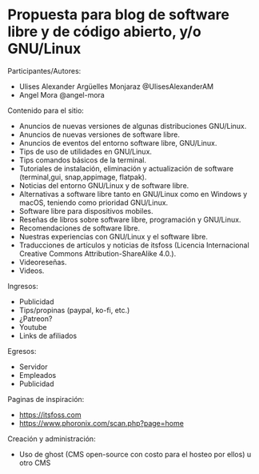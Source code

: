 # Propuesta para blog de software libre y de código abierto, y/o GNU/Linux

Participantes/Autores:

* Ulises Alexander Argüelles Monjaraz @UlisesAlexanderAM
* Angel Mora @angel-mora

Contenido para el sitio:

* Anuncios de nuevas versiones de algunas distribuciones GNU/Linux.
* Anuncios de nuevas versiones de software libre.
* Anuncios de eventos del entorno software libre, GNU/Linux.
* Tips de uso de utilidades en GNU/Linux.
* Tips comandos básicos de la terminal.
* Tutoriales de instalación, eliminación y actualización de software (terminal,gui, snap,appimage, flatpak).
* Noticias del entorno GNU/Linux y de software libre.
* Alternativas a software libre tanto en GNU/Linux como en Windows y macOS, teniendo como prioridad GNU/Linux.
* Software libre para dispositivos mobiles.
* Reseñas de libros sobre software libre, programación y GNU/Linux.
* Recomendaciones de software libre.
* Nuestras experiencias con GNU/Linux y el software libre.
* Traducciones de artículos y noticias de itsfoss (Licencia Internacional Creative Commons Attribution-ShareAlike 4.0.).
* Videoreseñas.
* Videos.


Ingresos:

* Publicidad
* Tips/propinas (paypal, ko-fi, etc.)
* ¿Patreon?
* Youtube
* Links de afiliados


Egresos:

* Servidor
* Empleados
* Publicidad


Paginas de inspiración:

* <https://itsfoss.com>
* <https://www.phoronix.com/scan.php?page=home>



Creación y administración:

* Uso de ghost (CMS open-source con costo para el hosteo por ellos) u otro CMS
